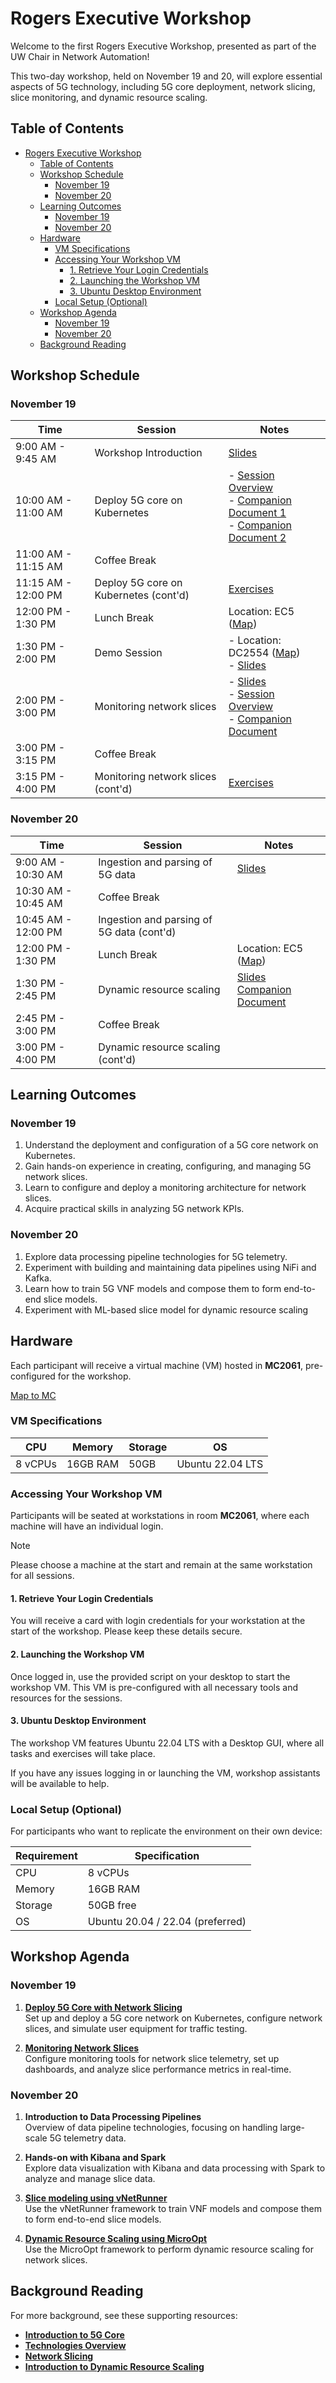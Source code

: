 # Rogers Executive Workshop

Welcome to the first Rogers Executive Workshop, presented as part of the UW Chair in Network Automation!

This two-day workshop, held on November 19 and 20, will explore essential aspects of 5G technology, including 5G core deployment, network slicing, slice monitoring, and dynamic resource scaling.

## Table of Contents

- [Rogers Executive Workshop](#rogers-executive-workshop)
  - [Table of Contents](#table-of-contents)
  - [Workshop Schedule](#workshop-schedule)
    - [November 19](#november-19)
    - [November 20](#november-20)
  - [Learning Outcomes](#learning-outcomes)
    - [November 19](#november-19-1)
    - [November 20](#november-20-1)
  - [Hardware](#hardware)
    - [VM Specifications](#vm-specifications)
    - [Accessing Your Workshop VM](#accessing-your-workshop-vm)
      - [1. Retrieve Your Login Credentials](#1-retrieve-your-login-credentials)
      - [2. Launching the Workshop VM](#2-launching-the-workshop-vm)
      - [3.	Ubuntu Desktop Environment](#3ubuntu-desktop-environment)
    - [Local Setup (Optional)](#local-setup-optional)
  - [Workshop Agenda](#workshop-agenda)
    - [November 19](#november-19-2)
    - [November 20](#november-20-2)
  - [Background Reading](#background-reading)



## Workshop Schedule

### November 19

| **Time**            | **Session**                           | **Notes**                                                                                                                                                                                                                                                       |
| ------------------- | ------------------------------------- | --------------------------------------------------------------------------------------------------------------------------------------------------------------------------------------------------------------------------------------------------------------- |
| 9:00 AM - 9:45 AM   | Workshop Introduction                 | [Slides](https://uofwaterloo-my.sharepoint.com/:p:/g/personal/n6saha_uwaterloo_ca/EWk_7MFU9pFJrVZkGdB-UioBMucyLwG3qi9S5FWbJesQug?e=dSHQqL)                                                                                                                      |
| 10:00 AM - 11:00 AM | Deploy 5G core on Kubernetes          | - [Session Overview](core-deployment.md) <br> - [Companion Document 1](https://github.com/niloysh/testbed-automator) <br> - [Companion Document 2](https://github.com/niloysh/open5gs-k8s)                                                                      |
| 11:00 AM - 11:15 AM | Coffee Break                          |                                                                                                                                                                                                                                                                 |
| 11:15 AM - 12:00 PM | Deploy 5G core on Kubernetes (cont'd) | [Exercises](https://github.com/niloysh/open5gs-k8s/blob/main/labs/lab1/lab1.md)                                                                                                                                                                                 |
| 12:00 PM - 1:30 PM  | Lunch Break                           | Location: EC5 ([Map](https://maps.app.goo.gl/xcvsAFFkqKpyULCHA))                                                                                                                                                                                                |
| 1:30 PM - 2:00 PM   | Demo Session                          | - Location: DC2554 ([Map](https://maps.app.goo.gl/TL3auogCjkvPy2J37))          <br> - [Slides](https://uofwaterloo-my.sharepoint.com/:p:/g/personal/n6saha_uwaterloo_ca/EXLDGhP2xdJFsUn9KRY_iMQBHPGl2FM--HnNeoniELuCkw?e=LuI9Xq)                                |
| 2:00 PM - 3:00 PM   | Monitoring network slices             | - [Slides](https://uofwaterloo-my.sharepoint.com/:p:/g/personal/n6saha_uwaterloo_ca/EeysQgkYTAtIiXRsfu3hI0sB63caGOhvK1MWLSvfzVsIHw?e=Yn94Lf) <br> - [Session Overview](slice-monitoring.md)  <br> - [Companion Document](https://github.com/niloysh/5g-monarch) |
| 3:00 PM - 3:15 PM   | Coffee Break                          |                                                                                                                                                                                                                                                                 |
| 3:15 PM - 4:00 PM   | Monitoring network slices (cont'd)    | [Exercises](https://github.com/niloysh/5g-monarch/blob/main/labs/lab1.md)                                                                                                                                                                                       |

### November 20

| **Time**            | **Session**                               | **Notes**                                                                                                                                                                                         |
| ------------------- | ----------------------------------------- | ------------------------------------------------------------------------------------------------------------------------------------------------------------------------------------------------- |
| 9:00 AM - 10:30 AM  | Ingestion and parsing of 5G data          | [Slides](https://uofwaterloo-my.sharepoint.com/:p:/g/personal/n6saha_uwaterloo_ca/Ec-IgYDYxoNPqzz_B6I_BSMBg88t2JdNEBmCWpq_9OIckw?e=NYDzTO) |
| 10:30 AM - 10:45 AM | Coffee Break                              |                                                                                                                                                                                                   |
| 10:45 AM - 12:00 PM | Ingestion and parsing of 5G data (cont'd) |                                                                                                                                                                                                   |
| 12:00 PM - 1:30 PM  | Lunch Break                               | Location: EC5 ([Map](https://maps.app.goo.gl/xcvsAFFkqKpyULCHA))                                                                                                                                  |
| 1:30 PM - 2:45 PM   | Dynamic resource scaling                  | [Slides](https://uofwaterloo-my.sharepoint.com/:p:/g/personal/n6saha_uwaterloo_ca/EbCHISVoIG9DpRWlvCTeEakBL3S3s3A9IAMavYtXEGT9Qg?e=6Uv12C) <br> [Companion Document](dynamic-resource-scaling.md) |
| 2:45 PM - 3:00 PM   | Coffee Break                              |                                                                                                                                                                                                   |
| 3:00 PM - 4:00 PM   | Dynamic resource scaling (cont'd)         |                                                                                                                                                                                                   |  |  |


## Learning Outcomes

### November 19

1.	Understand the deployment and configuration of a 5G core network on Kubernetes.
2.	Gain hands-on experience in creating, configuring, and managing 5G network slices.
3.	Learn to configure and deploy a monitoring architecture for network slices.
4.	Acquire practical skills in analyzing 5G network KPIs.

### November 20
1.	Explore data processing pipeline technologies for 5G telemetry.
2.	Experiment with building and maintaining data pipelines using NiFi and Kafka.
3.	Learn how to train 5G VNF models and compose them to form end-to-end slice models.
4.	Experiment with ML-based slice model for dynamic resource scaling


## Hardware

Each participant will receive a virtual machine (VM) hosted in **MC2061**, pre-configured for the workshop.

[Map to MC](https://maps.app.goo.gl/2jaXV5coMXUh37SJ8)

### VM Specifications

| **CPU** | **Memory** | **Storage** | **OS**           |
| ------- | ---------- | ----------- | ---------------- |
| 8 vCPUs | 16GB RAM   | 50GB        | Ubuntu 22.04 LTS |

### Accessing Your Workshop VM

Participants will be seated at workstations in room **MC2061**, where each machine will have an individual login. 

> [!NOTE]
> Please choose a machine at the start and remain at the same workstation for all sessions.

#### 1. Retrieve Your Login Credentials
You will receive a card with login credentials for your workstation at the start of the workshop. Please keep these details secure.
#### 2. Launching the Workshop VM
Once logged in, use the provided script on your desktop to start the workshop VM. This VM is pre-configured with all necessary tools and resources for the sessions.
#### 3.	Ubuntu Desktop Environment
The workshop VM features Ubuntu 22.04 LTS with a Desktop GUI, where all tasks and exercises will take place.

If you have any issues logging in or launching the VM, workshop assistants will be available to help.


### Local Setup (Optional)

For participants who want to replicate the environment on their own device:

| **Requirement** | **Specification**                |
| --------------- | -------------------------------- |
| CPU             | 8 vCPUs                          |
| Memory          | 16GB RAM                         |
| Storage         | 50GB free                        |
| OS              | Ubuntu 20.04 / 22.04 (preferred) |


## Workshop Agenda

### November 19

1. **[Deploy 5G Core with Network Slicing](core-deployment.md)**  
   Set up and deploy a 5G core network on Kubernetes, configure network slices, and simulate user equipment for traffic testing.

2. **[Monitoring Network Slices](slice-monitoring.md)**  
   Configure monitoring tools for network slice telemetry, set up dashboards, and analyze slice performance metrics in real-time.

### November 20

1. **Introduction to Data Processing Pipelines**  
   Overview of data pipeline technologies, focusing on handling large-scale 5G telemetry data.

2. **Hands-on with Kibana and Spark**  
   Explore data visualization with Kibana and data processing with Spark to analyze and manage slice data.

3. **[Slice modeling using vNetRunner](dynamic-resource-scaling.md)**  
   Use the vNetRunner framework to train VNF models and compose them to form end-to-end slice models.

4. **[Dynamic Resource Scaling using MicroOpt](dynamic-resource-scaling.md)**  
   Use the MicroOpt framework to perform dynamic resource scaling for network slices.

## Background Reading

For more background, see these supporting resources:
- **[Introduction to 5G Core](intro-to-5g-core.md)**
- **[Technologies Overview](technologies.md)**
- **[Network Slicing](network-slicing.md)**
- **[Introduction to Dynamic Resource Scaling](intro-to-drs.md)**
